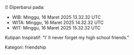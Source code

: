 ⏰ Diperbarui pada:
- WIB: Minggu, 16 Maret 2025 13.32.32 UTC
- WITA: Minggu, 16 Maret 2025 14.32.32 UTC
- WIT: Minggu, 16 Maret 2025 15.32.32 UTC

Kutipan Inspiratif:
"I' ll never forget my high school friends."


Kategori: friendship

